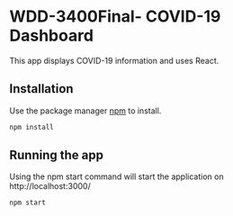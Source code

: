 # WDD-3400Final- COVID-19 Dashboard
This app displays COVID-19 information and uses React.


## Installation

Use the package manager [npm](https://www.npmjs.com/get-npm) to install.
```bash
npm install
```

## Running the app
Using the npm start command will start the application on http://localhost:3000/
```bash
npm start
```





